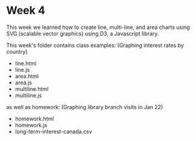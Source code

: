 # Week 4

This week we learned how to create line, multi-line, and area charts using SVG (scalable vector graphics) using D3, a Javascript library. 

This week's folder contains class examples: 
(Graphing interest rates by country)
- line.html
- line.js
- area.html
- area.js
- multiline.html
- multiline.js

as well as homework: 
(Graphing library branch visits in Jan 22)
- homework.html
- homework.js
- long-term-interest-canada.csv 
